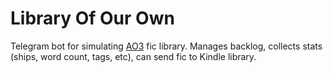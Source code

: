 # Library Of Our Own
Telegram bot for simulating [AO3](https://archiveofourown.org/) fic library. Manages backlog, collects stats (ships, word count, tags, etc), can send fic to Kindle library.